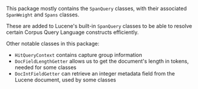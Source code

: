 This package mostly contains the `SpanQuery` classes, with their associated
`SpanWeight` and `Spans` classes.

These are added to Lucene's built-in `SpanQuery` classes to be able to resolve
certain Corpus Query Language constructs efficiently.

Other notable classes in this package:

- `HitQueryContext` contains capture group information
- `DocFieldLengthGetter` allows us to get the document's length in tokens, needed for some classes
- `DocIntFieldGetter` can retrieve an integer metadata field from the Lucene document, used by some classes
